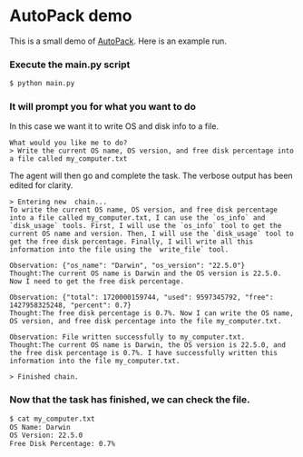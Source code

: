# AutoPack demo

This is a small demo of [AutoPack](https://autopack.ai). Here is an example run.

### Execute the main.py script

```bash
$ python main.py
```

### It will prompt you for what you want to do

In this case we want it to write OS and disk info to a file.

```
What would you like me to do?
> Write the current OS name, OS version, and free disk percentage into a file called my_computer.txt
```

The agent will then go and complete the task. The verbose output has been edited for clarity.

```
> Entering new  chain...
To write the current OS name, OS version, and free disk percentage into a file called my_computer.txt, I can use the `os_info` and `disk_usage` tools. First, I will use the `os_info` tool to get the current OS name and version. Then, I will use the `disk_usage` tool to get the free disk percentage. Finally, I will write all this information into the file using the `write_file` tool.

Observation: {"os_name": "Darwin", "os_version": "22.5.0"}
Thought:The current OS name is Darwin and the OS version is 22.5.0. Now I need to get the free disk percentage.

Observation: {"total": 1720000159744, "used": 9597345792, "free": 1427958325248, "percent": 0.7}
Thought:The free disk percentage is 0.7%. Now I can write the OS name, OS version, and free disk percentage into the file my_computer.txt.

Observation: File written successfully to my_computer.txt.
Thought:The current OS name is Darwin, the OS version is 22.5.0, and the free disk percentage is 0.7%. I have successfully written this information into the file my_computer.txt.

> Finished chain.
```

### Now that the task has finished, we can check the file.

```bash
$ cat my_computer.txt
OS Name: Darwin
OS Version: 22.5.0
Free Disk Percentage: 0.7%
```